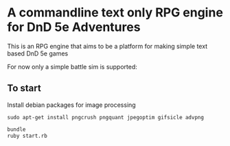 A commandline text only RPG engine for DnD 5e Adventures
========================================================

This is an RPG engine that aims to be a platform for making
simple text based DnD 5e games

For now only a simple battle sim is supported:


To start
---------

Install debian packages for image processing
```
sudo apt-get install pngcrush pngquant jpegoptim gifsicle advpng
```


```bash
bundle
ruby start.rb
```
